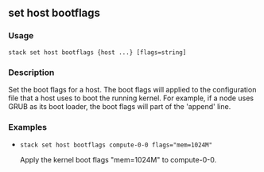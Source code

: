 ## set host bootflags

### Usage

`stack set host bootflags {host ...} [flags=string]`

### Description

Set the boot flags for a host. The boot flags will applied to the
	configuration file that a host uses to boot the running kernel. For
	example, if a node uses GRUB as its boot loader, the boot flags will 
	part of the 'append' line.

### Examples

* `stack set host bootflags compute-0-0 flags="mem=1024M"`

   Apply the kernel boot flags "mem=1024M" to compute-0-0.



